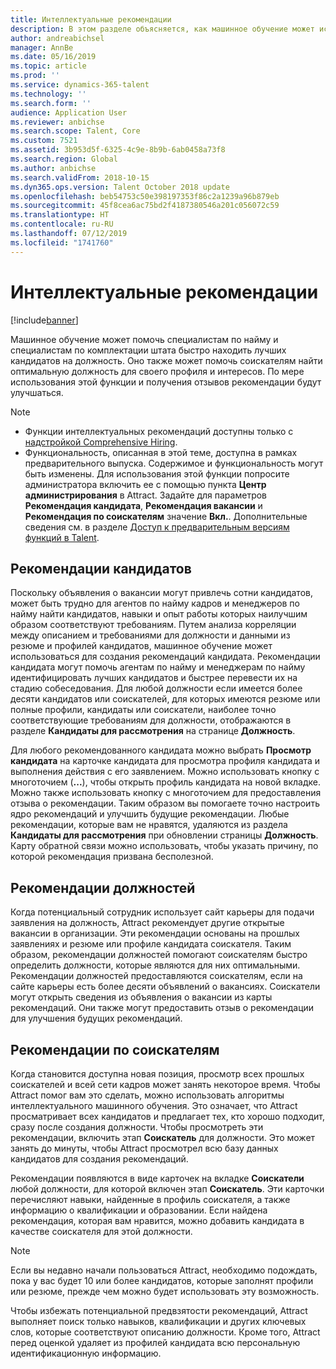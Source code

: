 ```yaml
---
title: Интеллектуальные рекомендации
description: В этом разделе объясняется, как машинное обучение может использовать для предоставления рекомендаций для должностей и кандидатов на должности.
author: andreabichsel
manager: AnnBe
ms.date: 05/16/2019
ms.topic: article
ms.prod: ''
ms.service: dynamics-365-talent
ms.technology: ''
ms.search.form: ''
audience: Application User
ms.reviewer: anbichse
ms.search.scope: Talent, Core
ms.custom: 7521
ms.assetid: 3b953d5f-6325-4c9e-8b9b-6ab0458a73f8
ms.search.region: Global
ms.author: anbichse
ms.search.validFrom: 2018-10-15
ms.dyn365.ops.version: Talent October 2018 update
ms.openlocfilehash: beb54753c50e398197353f86c2a1239a96b879eb
ms.sourcegitcommit: 45f8cea6ac75bd2f4187380546a201c056072c59
ms.translationtype: HT
ms.contentlocale: ru-RU
ms.lasthandoff: 07/12/2019
ms.locfileid: "1741760"
---
```

# <a name="intelligent-recommendations"></a>Интеллектуальные рекомендации

[!include[banner](../includes/banner.md)]

Машинное обучение может помочь специалистам по найму и специалистам по комплектации штата быстро находить лучших кандидатов на должность. Оно также может помочь соискателям найти оптимальную должность для своего профиля и интересов. По мере использования этой функции и получения отзывов рекомендации будут улучшаться.

> [!NOTE] 
> - Функции интеллектуальных рекомендаций доступны только с [надстройкой Comprehensive Hiring](https://docs.microsoft.com/dynamics365/unified-operations/talent/attract-comprehensive-hiring).
> - Функциональность, описанная в этой теме, доступна в рамках предварительного выпуска. Содержимое и функциональность могут быть изменены. Для использования этой функции попросите администратора включить ее с помощью пункта **Центр администрирования** в Attract. Задайте для параметров **Рекомендация кандидата**, **Рекомендация вакансии** и **Рекомендация по соискателям** значение **Вкл.**. Дополнительные сведения см. в разделе [Доступ к предварительным версиям функций в Talent](./access-preview-feature.md). 


## <a name="candidate-recommendations"></a>Рекомендации кандидатов

Поскольку объявления о вакансии могут привлечь сотни кандидатов, может быть трудно для агентов по найму кадров и менеджеров по найму найти кандидатов, навыки и опыт работы которых наилучшим образом соответствуют требованиям. Путем анализа корреляции между описанием и требованиями для должности и данными из резюме и профилей кандидатов, машинное обучение может использоваться для создания рекомендаций кандидата. Рекомендации кандидата могут помочь агентам по найму и менеджерам по найму идентифицировать лучших кандидатов и быстрее перевести их на стадию собеседования. Для любой должности если имеется более десяти кандидатов или соискателей, для которых имеются резюме или полные профили, кандидаты или соискатели, наиболее точно соответствующие требованиям для должности, отображаются в разделе **Кандидаты для рассмотрения** на странице **Должность**.

Для любого рекомендованного кандидата можно выбрать **Просмотр кандидата** на карточке кандидата для просмотра профиля кандидата и выполнения действия с его заявлением. Можно использовать кнопку с многоточием (**...**), чтобы открыть профиль кандидата на новой вкладке. Можно также использовать кнопку с многоточием для предоставления отзыва о рекомендации. Таким образом вы помогаете точно настроить ядро рекомендаций и улучшить будущие рекомендации. Любые рекомендации, которые вам не нравятся, удаляются из раздела **Кандидаты для рассмотрения** при обновлении страницы **Должность**. Карту обратной связи можно использовать, чтобы указать причину, по которой рекомендация призвана бесполезной.

## <a name="job-recommendations"></a>Рекомендации должностей 

Когда потенциальный сотрудник использует сайт карьеры для подачи заявления на должность, Attract рекомендует другие открытые вакансии в организации. Эти рекомендации основаны на прошлых заявлениях и резюме или профиле кандидата соискателя. Таким образом, рекомендации должностей помогают соискателям быстро определить должности, которые являются для них оптимальными. Рекомендации должностей предоставляются соискателям, если на сайте карьеры есть более десяти объявлений о вакансиях. Соискатели могут открыть сведения из объявления о вакансии из карты рекомендаций. Они также могут предоставить отзыв о рекомендации для улучшения будущих рекомендаций.

## <a name="prospect-recommendations"></a>Рекомендации по соискателям 

Когда становится доступна новая позиция, просмотр всех прошлых соискателей и всей сети кадров может занять некоторое время. Чтобы Attract помог вам это сделать, можно использовать алгоритмы интеллектуального машинного обучения. Это означает, что Attract просматривает всех кандидатов и предлагает тех, кто хорошо подходит, сразу после создания должности. Чтобы просмотреть эти рекомендации, включить этап **Соискатель** для должности. Это может занять до минуты, чтобы Attract просмотрел всю базу данных кандидатов для создания рекомендаций.

Рекомендации появляются в виде карточек на вкладке **Соискатели** любой должности, для которой включен этап **Соискатель**. Эти карточки перечисляют навыки, найденные в профиль соискателя, а также информацию о квалификации и образовании. Если найдена рекомендация, которая вам нравится, можно добавить кандидата в качестве соискателя для этой должности.

> [!NOTE]
> Если вы недавно начали пользоваться Attract, необходимо подождать, пока у вас будет 10 или более кандидатов, которые заполнят профили или резюме, прежде чем можно будет использовать эту возможность.

Чтобы избежать потенциальной предвзятости рекомендаций, Attract выполняет поиск только навыков, квалификации и других ключевых слов, которые соответствуют описанию должности. Кроме того, Attract перед оценкой удаляет из профилей кандидата всю персональную идентификационную информацию.
